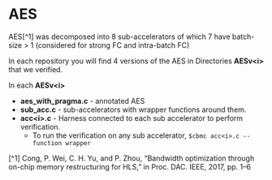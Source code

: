 # AES 

AES[^1] was decomposed into 8 sub-accelerators of which 7 have batch-size > 1 (considered for strong FC and intra-batch FC)   

In each repository you will find 4 versions of the AES in Directories **AESv\<i\>** that we verified.  

In each **AESv\<i\>**  
+ **aes\_with\_pragma.c** - annotated AES  
+ **sub_acc.c** - sub-accelerators with wrapper functions around them.  
+ **acc\<i\>.c** - Harness connected to each sub accelerator to perform verification.  
  + To run the verification on any sub accelerator, `$cbmc acc<i>.c --function wrapper`  

[^1] Cong, P. Wei, C. H. Yu, and P. Zhou, “Bandwidth optimization through on-chip memory restructuring for HLS,” in Proc. DAC. IEEE, 2017, pp. 1–6
